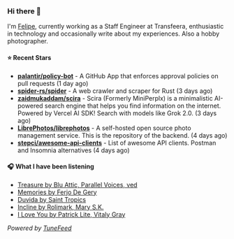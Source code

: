 ### Hi there 👋

I'm [Felipe](https://felipevm.com), currently working as a Staff Engineer at Transfeera, enthusiastic in technology and occasionally write about my experiences. Also a hobby photographer.

#### ⭐ Recent Stars
- **[palantir/policy-bot](https://github.com/palantir/policy-bot)** - A GitHub App that enforces approval policies on pull requests (1 day ago)
- **[spider-rs/spider](https://github.com/spider-rs/spider)** - A web crawler and scraper for Rust (3 days ago)
- **[zaidmukaddam/scira](https://github.com/zaidmukaddam/scira)** - Scira (Formerly MiniPerplx) is a minimalistic AI-powered search engine that helps you find information on the internet. Powered by Vercel AI SDK! Search with models like Grok 2.0. (3 days ago)
- **[LibrePhotos/librephotos](https://github.com/LibrePhotos/librephotos)** - A self-hosted open source photo management service. This is the repository of the backend. (4 days ago)
- **[stepci/awesome-api-clients](https://github.com/stepci/awesome-api-clients)** - List of awesome API clients. Postman and Insomnia alternatives (4 days ago)

#### 🎧 What I have been listening
- [Treasure by Blu Attic, Parallel Voices, ved](https://open.spotify.com/track/4TaeMT5Z7pKKIAVsWIJVBU)
- [Memories by Ferjo De Gery](https://open.spotify.com/track/5o2IZigBlkgVHePDgJXOco)
- [Duvida by Saint Tropics](https://open.spotify.com/track/3KhRsuQ7tkEOkjhLeVwz4u)
- [Incline by Rolimark, Mary S.K.](https://open.spotify.com/track/319k03R4sQtVd8JrWuWVK8)
- [I Love You by Patrick Lite, Vitaly Gray](https://open.spotify.com/track/33vdDZDNBKsllkbZXFYUD4)

_Powered by [TuneFeed](https://tunefeed.app?ref=github.com)_
